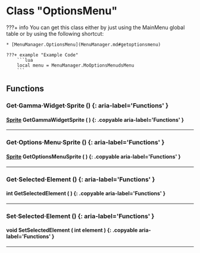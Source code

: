 # Class "OptionsMenu"

???+ info
    You can get this class either by just using the MainMenu global table or by using the following shortcut:

    * [MenuManager.OptionsMenu](MenuManager.md#getoptionsmenu)

    ???+ example "Example Code"
        ```lua
        local menu = MenuManager.MoOptionsMenudsMenu
        ```
        
## Functions

### Get·Gamma·Widget·Sprite () {: aria-label='Functions' }
#### [Sprite](../Sprite.md) GetGammaWidgetSprite ( ) {: .copyable aria-label='Functions' }

___
### Get·Options·Menu·Sprite () {: aria-label='Functions' }
#### [Sprite](../Sprite.md) GetOptionsMenuSprite ( ) {: .copyable aria-label='Functions' }

___
### Get·Selected·Element () {: aria-label='Functions' }
#### int GetSelectedElement ( ) {: .copyable aria-label='Functions' }

___
### Set·Selected·Element () {: aria-label='Functions' }
#### void SetSelectedElement ( int element ) {: .copyable aria-label='Functions' }

___